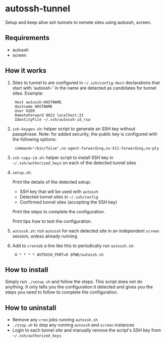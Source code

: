 autossh-tunnel
==============
Setup and keep alive ssh tunnels to remote sites using autossh, screen.


Requirements
------------
- autossh
- screen


How it works
------------
1. Sites to tunnel to are configured in `~/.ssh/config`:
   `Host` declarations that start with 'autossh-' in the name are 
   detected as candidates for tunnel sites. Example:

        Host autossh-HOSTNAME
        Hostname HOSTNAME
        User USER
        RemoteForward 8022 localhost:22
        IdentityFile ~/.ssh/autossh-id_rsa

2. `ssh-keygen.sh`: helper script to generate an SSH key without passphrase.
   Note: for added security, the public key is configured with the
   following options:

        command="/bin/false",no-agent-forwarding,no-X11-forwarding,no-pty

3. `ssh-copy-id.sh`: helper script to install SSH key in
   `~/.ssh/authorized_keys` on each of the detected tunnel sites

4. `setup.sh`:

   Print the details of the detected setup:
   - SSH key that will be used with `autossh`
   - Detected tunnel sites in `~/.ssh/config`
   - Confirmed tunnel sites (accepting the SSH key)

   Print the steps to complete the configuration.

   Print tips how to test the configuration.

5. `autossh.sh`: run `autossh` for each detected site in an independent
   `screen` session, unless already running

6. Add to `crontab` a line like this to periodically run `autossh.sh`:

        0 * * * * AUTOSSH_PORT=0 $PWD/autossh.sh


How to install
--------------
Simply run `./setup.sh` and follow the steps. This script does not
do anything. It only tells you the configuration it detected and
gives you the steps you need to follow to complete the configuration.


How to uninstall
----------------
- Remove any `cron` jobs running `autossh.sh`
- `./stop.sh` to stop any running `autossh` and `screen` instances
- Login to each tunnel site and manually remove the script's SSH key
  from `~/.ssh/authorized_keys`


